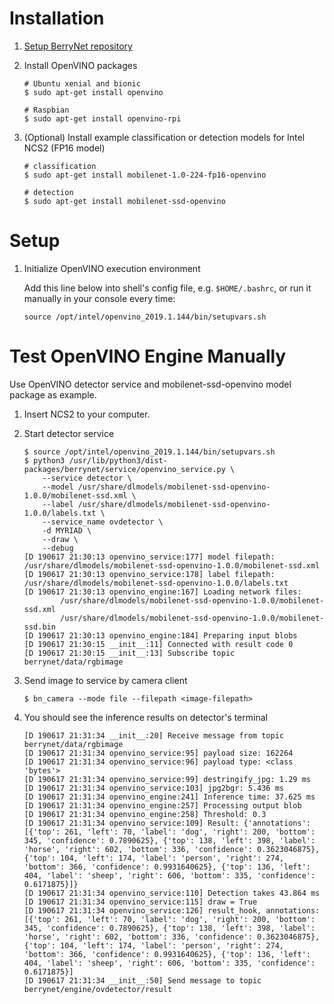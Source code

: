 # Installation

1. [Setup BerryNet repository](https://github.com/DT42/BerryNet-repo)
1. Install OpenVINO packages

    ```
    # Ubuntu xenial and bionic
    $ sudo apt-get install openvino

    # Raspbian
    $ sudo apt-get install openvino-rpi
    ```

1. (Optional) Install example classification or detection models for Intel NCS2 (FP16 model)

    ```
    # classification
    $ sudo apt-get install mobilenet-1.0-224-fp16-openvino

    # detection
    $ sudo apt-get install mobilenet-ssd-openvino
    ```

# Setup

1. Initialize OpenVINO execution environment

    Add this line below into shell's config file, e.g. `$HOME/.bashrc`, or run it manually in your console every time:

    ```
    source /opt/intel/openvino_2019.1.144/bin/setupvars.sh
    ```

# Test OpenVINO Engine Manually

Use OpenVINO detector service and mobilenet-ssd-openvino model package as example.

1. Insert NCS2 to your computer.
1. Start detector service

    ```
    $ source /opt/intel/openvino_2019.1.144/bin/setupvars.sh 
    $ python3 /usr/lib/python3/dist-packages/berrynet/service/openvino_service.py \
        --service detector \
        --model /usr/share/dlmodels/mobilenet-ssd-openvino-1.0.0/mobilenet-ssd.xml \
        --label /usr/share/dlmodels/mobilenet-ssd-openvino-1.0.0/labels.txt \
        --service_name ovdetector \
        -d MYRIAD \
        --draw \
        --debug
    [D 190617 21:30:13 openvino_service:177] model filepath: /usr/share/dlmodels/mobilenet-ssd-openvino-1.0.0/mobilenet-ssd.xml
    [D 190617 21:30:13 openvino_service:178] label filepath: /usr/share/dlmodels/mobilenet-ssd-openvino-1.0.0/labels.txt
    [D 190617 21:30:13 openvino_engine:167] Loading network files:
            /usr/share/dlmodels/mobilenet-ssd-openvino-1.0.0/mobilenet-ssd.xml
            /usr/share/dlmodels/mobilenet-ssd-openvino-1.0.0/mobilenet-ssd.bin
    [D 190617 21:30:13 openvino_engine:184] Preparing input blobs
    [D 190617 21:30:15 __init__:11] Connected with result code 0
    [D 190617 21:30:15 __init__:13] Subscribe topic berrynet/data/rgbimage
    ```

1. Send image to service by camera client

    ```
    $ bn_camera --mode file --filepath <image-filepath>
    ```

1. You should see the inference results on detector's terminal

    ```
    [D 190617 21:31:34 __init__:20] Receive message from topic berrynet/data/rgbimage
    [D 190617 21:31:34 openvino_service:95] payload size: 162264
    [D 190617 21:31:34 openvino_service:96] payload type: <class 'bytes'>
    [D 190617 21:31:34 openvino_service:99] destringify_jpg: 1.29 ms
    [D 190617 21:31:34 openvino_service:103] jpg2bgr: 5.436 ms
    [D 190617 21:31:34 openvino_engine:241] Inference time: 37.625 ms
    [D 190617 21:31:34 openvino_engine:257] Processing output blob
    [D 190617 21:31:34 openvino_engine:258] Threshold: 0.3
    [D 190617 21:31:34 openvino_service:109] Result: {'annotations': [{'top': 261, 'left': 70, 'label': 'dog', 'right': 200, 'bottom': 345, 'confidence': 0.7890625}, {'top': 138, 'left': 398, 'label': 'horse', 'right': 602, 'bottom': 336, 'confidence': 0.3623046875}, {'top': 104, 'left': 174, 'label': 'person', 'right': 274, 'bottom': 366, 'confidence': 0.9931640625}, {'top': 136, 'left': 404, 'label': 'sheep', 'right': 606, 'bottom': 335, 'confidence': 0.6171875}]}
    [D 190617 21:31:34 openvino_service:110] Detection takes 43.864 ms
    [D 190617 21:31:34 openvino_service:115] draw = True
    [D 190617 21:31:34 openvino_service:126] result_hook, annotations: [{'top': 261, 'left': 70, 'label': 'dog', 'right': 200, 'bottom': 345, 'confidence': 0.7890625}, {'top': 138, 'left': 398, 'label': 'horse', 'right': 602, 'bottom': 336, 'confidence': 0.3623046875}, {'top': 104, 'left': 174, 'label': 'person', 'right': 274, 'bottom': 366, 'confidence': 0.9931640625}, {'top': 136, 'left': 404, 'label': 'sheep', 'right': 606, 'bottom': 335, 'confidence': 0.6171875}]
    [D 190617 21:31:34 __init__:50] Send message to topic berrynet/engine/ovdetector/result
    ```
